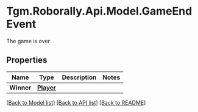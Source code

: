 # Tgm.Roborally.Api.Model.GameEndEvent
The game is over
## Properties

Name | Type | Description | Notes
------------ | ------------- | ------------- | -------------
**Winner** | [**Player**](Player.md) |  | 

[[Back to Model list]](../README.md#documentation-for-models) [[Back to API list]](../README.md#documentation-for-api-endpoints) [[Back to README]](../README.md)

